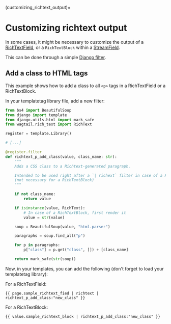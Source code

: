 (customizing_richtext_output)=

# Customizing richtext output
In some cases, it might be necessary to customize the output of a [RichTextField](rich_text_field), or a `RichTextBlock` within a [StreamField](../topics/streamfield).

This can be done through a simple [Django filter](https://docs.djangoproject.com/en/5.0/howto/custom-template-tags/).

## Add a class to HTML tags

This example shows how to add a class to all `<p>` tags in a RichTextField or a RichTextBlock.

In your templatetag library file, add a new filter:

```python
from bs4 import BeautifulSoup
from django import template
from django.utils.html import mark_safe
from wagtail.rich_text import RichText

register = template.Library()

# [...]

@register.filter
def richtext_p_add_class(value, class_name: str):
    """
    Adds a CSS class to a Richtext-generated paragraph.

    Intended to be used right after a `| richext` filter in case of a RichTextField
    (not necessary for a RichTextBlock)
    """

    if not class_name:
        return value

    if isinstance(value, RichText):
        # In case of a RichTextBlock, first render it
        value = str(value)

    soup = BeautifulSoup(value, "html.parser")

    paragraphs = soup.find_all("p")

    for p in paragraphs:
        p["class"] = p.get("class", []) + [class_name]

    return mark_safe(str(soup))
```

Now, in your templates, you can add the following (don't forget to load your templatetag library):

For a RichTextField:

```html+django
{{ page.sample_richtext_fied | richtext | richtext_p_add_class:"new_class" }}
```

For a RichTextBlock:

```html+django
{{ value.sample_richtext_block | richtext_p_add_class:"new_class" }}
```
